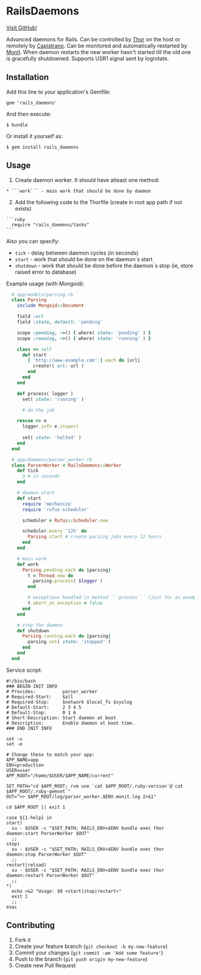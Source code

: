 # RailsDaemons

[Visit GitHub!](www.github.com)

Advanced daemons for Rails. Can be controlled by [Thor](https://github.com/erikhuda/thor) on the host or remotely by [Capistrano](https://github.com/capistrano/capistrano). Can be monitored and automatically restarted by [Monit](https://mmonit.com/monit/). When daemon restarts the new worker hasn't started till the old one is gracefully shutdowned. Supports USR1 signal sent by logrotate.

## Installation

Add this line to your application's Gemfile:

    gem 'rails_daemons'

And then execute:

    $ bundle

Or install it yourself as:

    $ gem install rails_daemons

## Usage

  1. Create daemon worker. It should have atleast one method: 
  
    * ```work``` - main work that should be done by daemon

  2. Add the following code to the Thorfile (create in root app path if not exists)

    ```ruby
      require "rails_daemons/tasks"
    ```

Also you can specify:

  * ```tick``` - delay between daemon cycles (in seconds)
  * ```start``` - work that should be done on the daemon`s start
  * ```shutdown``` - work that should be done before the daemon`s stop (ie, store raised error to database)

Example usage (with Mongoid):

  ```ruby
    # app/models/parsing.rb
    class Parsing
      include Mongoid::Document

      field :url
      field :state, default: 'pending'

      scope :pending, ->() { where( state: 'pending' ) }
      scope :running, ->() { where( state: 'running' ) }

      class << self
        def start
          [ 'http://www.example.com' ].each do |url|
            create!( url: url )
          end
        end
      end

      def process( logger ) 
        set( state: 'running' )

        # do the job

      rescue => e
        logger.info e.inspect
        
        set( state: 'halted' )
      end
    end

    # app/daemons/parser_worker.rb
    class ParserWorker < RailsDaemons::Worker
      def tick
        3 # in seconds
      end

      # daemon start
      def start
        require 'mechanize'
        require 'rufus-scheduler'

        scheduler = Rufus::Scheduler.new

        scheduler.every '12h' do
          Parsing.start # create parsing jobs every 12 hours
        end
      end

      # main work
      def work
        Parsing.pending.each do |parsing|
          t = Thread.new do
            parsing.process( $logger )
          end

          # exceptions handled in method ```process``` (just for an example)
          t.abort_on_exception = false
        end
      end

      # stop the daemon
      def shutdown
        Parsing.running.each do |parsing|
          parsing.set( state: 'stopped' )
        end
      end
    end  

  ```

Service script:

```
#!/bin/bash
### BEGIN INIT INFO
# Provides:          parser_worker
# Required-Start:    $all
# Required-Stop:     $network $local_fs $syslog
# Default-Start:     2 3 4 5
# Default-Stop:      0 1 6
# Short-Description: Start daemon at boot
# Description:       Enable daemon at boot time.
### END INIT INFO

set -u
set -e

# Change these to match your app:
APP_NAME=app
ENV=production
USER=user
APP_ROOT="/home/$USER/$APP_NAME/current"

SET_PATH="cd $APP_ROOT; rvm use `cat $APP_ROOT/.ruby-version`@`cat $APP_ROOT/.ruby-gemset`"
OUT=">> $APP_ROOT/log/parser_worker.$ENV.monit.log 2>&1"

cd $APP_ROOT || exit 1

case ${1-help} in
start)
  su - $USER -c "$SET_PATH; RAILS_ENV=$ENV bundle exec thor daemon:start ParserWorker $OUT"
  ;;
stop)
  su - $USER -c "$SET_PATH; RAILS_ENV=$ENV bundle exec thor daemon:stop ParserWorker $OUT"
  ;;
restart|reload)
  su - $USER -c "$SET_PATH; RAILS_ENV=$ENV bundle exec thor daemon:restart ParserWorker $OUT"
  ;;
*)
  echo >&2 "Usage: $0 <start|stop|restart>"
  exit 1
  ;;
esac 
```

## Contributing

1. Fork it
2. Create your feature branch (`git checkout -b my-new-feature`)
3. Commit your changes (`git commit -am 'Add some feature'`)
4. Push to the branch (`git push origin my-new-feature`)
5. Create new Pull Request
